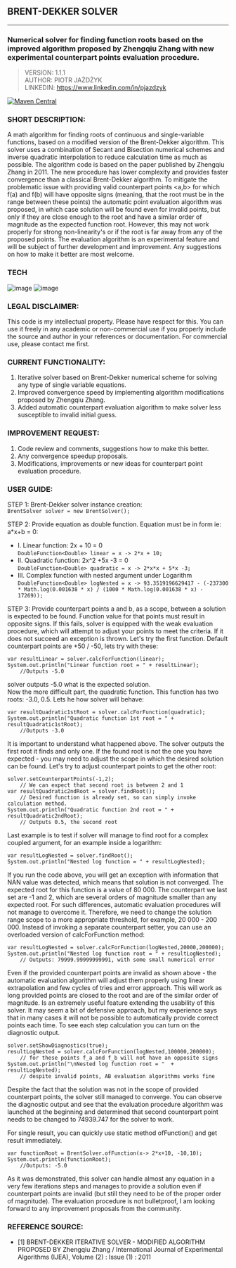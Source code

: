 ## BRENT-DEKKER SOLVER

---

### Numerical solver for finding function roots based on the improved algorithm proposed by Zhengqiu Zhang with new experimental counterpart points evaluation procedure.

> VERSION: 1.1.1 <br>
> AUTHOR: PIOTR JAŻDŻYK <br>
> LINKEDIN: https://www.linkedin.com/in/pjazdzyk <br>

[![Maven Central](https://maven-badges.herokuapp.com/maven-central/io.github.pjazdzyk/brent-dekker-solver/badge.svg)](https://maven-badges.herokuapp.com/maven-central/io.github.pjazdzyk/brent-dekker-solver)

### SHORT DESCRIPTION:

A math algorithm for finding roots of continuous and single-variable functions, based on a modified version of the Brent-Dekker algorithm.
This solver uses a combination of Secant and Bisection numerical schemes and inverse quadratic interpolation to reduce calculation time as much as possible. 
The algorithm code is based on the paper published by Zhengqiu Zhang in 2011. The new procedure has lower complexity and provides faster convergence than a classical 
Brent-Dekker algorithm. 
To mitigate the problematic issue with providing valid counterpart points <a,b> for which f(a) and f(b) will have opposite signs (meaning, that the root must be in the range between these points) the
automatic point evaluation algorithm was proposed, in which case solution will be found even for invalid points, but only if they
are close enough to the root and have a similar order of magnitude as the expected function root. However, this may not work
properly for strong non-linearity's or if the root is far away from any of the proposed points. The evaluation algorithm is an experimental
feature and will be subject of further development and improvement. Any suggestions on how to make it better are most welcome.

### TECH
![image](https://img.shields.io/badge/Java-16-orange?style=for-the-badge)
![image](https://img.shields.io/badge/Junit5-25A162?style=for-the-badge&logo=junit5&logoColor=white)


### LEGAL DISCLAIMER:

This code is my intellectual property. Please have respect for this. You can use it freely in any academic or
non-commercial use if you
properly include the source and author in your references or documentation. For commercial use, please contact me first.

### CURRENT FUNCTIONALITY:

1. Iterative solver based on Brent-Dekker numerical scheme for solving any type of single variable equations.
2. Improved convergence speed by implementing algorithm modifications proposed by Zhengqiu Zhang.
3. Added automatic counterpart evaluation algorithm to make solver less susceptible to invalid initial guess.

### IMPROVEMENT REQUEST:

1. Code review and comments, suggestions how to make this better.
2. Any convergence speedup proposals.
3. Modifications, improvements or new ideas for counterpart point evaluation procedure.

### USER GUIDE:

STEP 1: Brent-Dekker solver instance creation:<br>
```BrentSolver solver = new BrentSolver();```

STEP 2: Provide equation as double function. Equation must be in form ie: a*x+b = 0:<br>

* I. Linear function: 2x + 10 = 0 <br>
  ```DoubleFunction<Double> linear = x -> 2*x + 10;```<br>
* II. Quadratic function: 2x^2 +5x -3 = 0 <br>
  ```DoubleFunction<Double> quadratic = x -> 2*x*x + 5*x -3;```
* III. Complex function with nested argument under Logarithm <br>
  ```DoubleFunction<Double> logNested = x -> 93.3519196629417 - (-237300 * Math.log(0.001638 * x) / (1000 * Math.log(0.001638 * x) - 17269));```

STEP 3: Provide counterpart points a and b, as a scope, between a solution is expected to be found.
Function value for that points must result in opposite signs. If this fails, solver is equipped with the weak evaluation
procedure,
which will attempt to adjust your points to meet the criteria. If it does not succeed an exception is thrown.
Let's try the first function. Default counterpart points are +50 / -50, lets try with these:

```
var resultLinear = solver.calcForFunction(linear);
System.out.println("Linear function root = " + resultLinear);    
    //Outputs -5.0 
```

solver outputs -5.0 what is the expected solution.<br>
Now the more difficult part, the quadratic function. This function has two roots: -3.0, 0.5. Lets he how solver will
behave:

```
var resultQuadratic1stRoot = solver.calcForFunction(quadratic);
System.out.println("Quadratic function 1st root = " + resultQuadratic1stRoot);  
    //Outputs -3.0
```

It is important to understand what happened above. The solver outputs the first root it finds and only one.
If the found root is not the one you have expected - you may need to adjust the scope in which the desired solution can
be found.
Let's try to adjust counterpart points to get the other root:

```
solver.setCounterpartPoints(-1,2);                                              
    // We can expect that second root is between 2 and 1
var resultQuadratic2ndRoot = solver.findRoot();                                 
    // Desired function is already set, so can simply invoke calculation method.
System.out.println("Quadratic function 2nd root = " + resultQuadratic2ndRoot);  
    // Outputs 0.5, the second root
```

Last example is to test if solver will manage to find root for a complex coupled argument, for an example inside a
logarithm:

```
var resultLogNested = solver.findRoot();
System.out.println("Nested log function = " + resultLogNested);
```

If you run the code above, you will get an exception with information that NAN value was detected, which means that
solution is not converged.
The expected root for this function is a value of 80 000. The counterpart we last set are -1 and 2, which are several
orders of magnitude
smaller than any expected root. For such differences, automatic evaluation procedures will not manage to overcome it.
Therefore,
we need to change the solution range scope to a more appropriate threshold, for example, 20 000 - 200 000. Instead of
invoking
a separate counterpart setter, you can use an overloaded version of calcForFunction method:

```
var resultLogNested = solver.calcForFunction(logNested,20000,200000);
System.out.println("Nested log function root = " + resultLogNested);   
    // Outputs: 79999.99999999991, with some small numerical error
```

Even if the provided counterpart points are invalid as shown above - the automatic evaluation algorithm will adjust them
properly using linear extrapolation and
few cycles of tries and error approach. This will work as long provided points are closed to the root and are of the
similar order of magnitude.
Is an extremely useful feature extending the usability of this solver. It may seem a bit of defensive approach, but my
experience says that in many cases
it will not be possible to automatically provide correct points each time.
To see each step calculation you can turn on the diagnostic output.

```
solver.setShowDiagnostics(true);                                
resultLogNested = solver.calcForFunction(logNested,100000,200000);        
    // for these points f_a and f_b will not have an opposite signs                        
System.out.println("\nNested log function root = "  + resultLogNested);   
    // despite invalid points, AB evaluation algorithms works fine
```

Despite the fact that the solution was not in the scope of provided counterpart points, the solver still managed to
converge.
You can observe the diagnostic output and see that the evaluation procedure algorithm was launched at the beginning and
determined
that second counterpart point needs to be changed to 74939.747 for the solver to work.

For single result, you can quickly use static method ofFunction() and get result immediately.

```
var functionRoot = BrentSolver.ofFunction(x-> 2*x+10, -10,10);
System.out.println(functionRoot);    
    //Outputs: -5.0
```

As it was demonstrated, this solver can handle almost any equation in a very few iterations steps and manages to
provide a solution even if counterpart points are invalid (but still they need to be of the proper order of magnitude).
The evaluation procedure is not bulletproof, I am looking forward to any improvement proposals from the community.

### REFERENCE SOURCE:

* [1] BRENT-DEKKER ITERATIVE SOLVER - MODIFIED ALGORITHM PROPOSED BY Zhengqiu Zhang / International Journal of
  Experimental Algorithms (IJEA), Volume (2) : Issue (1) : 2011
